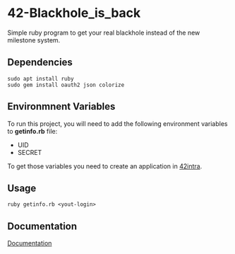 # 42-Blackhole_is_back

Simple ruby program to get your real blackhole instead of the new milestone system.

## Dependencies

```
sudo apt install ruby
sudo gem install oauth2 json colorize
```
## Environmnent Variables

To run this project, you will need to add the following environment 
variables to **getinfo.rb** file: 
- UID
- SECRET

To get those variables you need to create an application in [42intra](https://profile.intra.42.fr/oauth/applications).

## Usage

```
ruby getinfo.rb <yout-login>
```

## Documentation

[Documentation](https://api.intra.42.fr/apidoc)
